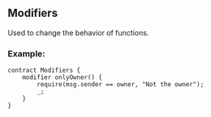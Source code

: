 ## Modifiers
Used to change the behavior of functions.

### Example:
```solidity
contract Modifiers {
    modifier onlyOwner() {
        require(msg.sender == owner, "Not the owner");
        _;
    }
}
```
